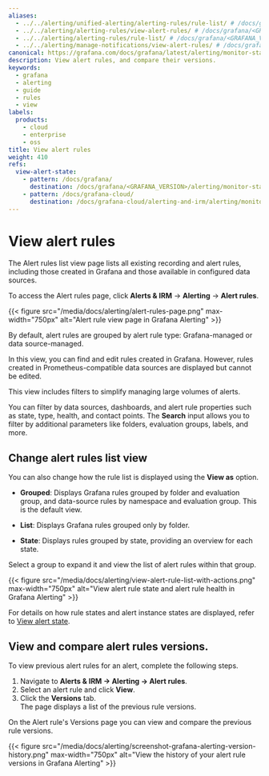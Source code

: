 ```yaml
---
aliases:
  - ../../alerting/unified-alerting/alerting-rules/rule-list/ # /docs/grafana/<GRAFANA_VERSION>/alerting/unified-alerting/alerting-rules/rule-list
  - ../../alerting/alerting-rules/view-alert-rules/ # /docs/grafana/<GRAFANA_VERSION>/alerting/alerting-rules/view-alert-rules
  - ../../alerting/alerting-rules/rule-list/ # /docs/grafana/<GRAFANA_VERSION>/alerting/alerting-rules/rule-list
  - ../../alerting/manage-notifications/view-alert-rules/ # /docs/grafana/<GRAFANA_VERSION>/alerting/manage-notifications/view-alert-rules/
canonical: https://grafana.com/docs/grafana/latest/alerting/monitor-status/view-alert-rules/
description: View alert rules, and compare their versions.
keywords:
  - grafana
  - alerting
  - guide
  - rules
  - view
labels:
  products:
    - cloud
    - enterprise
    - oss
title: View alert rules
weight: 410
refs:
  view-alert-state:
    - pattern: /docs/grafana/
      destination: /docs/grafana/<GRAFANA_VERSION>/alerting/monitor-status/view-alert-state/
    - pattern: /docs/grafana-cloud/
      destination: /docs/grafana-cloud/alerting-and-irm/alerting/monitor-status/view-alert-state/
---
```


# View alert rules

The Alert rules list view page lists all existing recording and alert rules, including those created in Grafana and those available in configured data sources.

To access the Alert rules page, click **Alerts & IRM** -> **Alerting** -> **Alert rules**.

{{< figure src="/media/docs/alerting/alert-rules-page.png" max-width="750px" alt="Alert rule view page in Grafana Alerting" >}}

By default, alert rules are grouped by alert rule type: Grafana-managed or data source-managed.

In this view, you can find and edit rules created in Grafana. However, rules created in Prometheus-compatible data sources are displayed but cannot be edited.

This view includes filters to simplify managing large volumes of alerts.

You can filter by data sources, dashboards, and alert rule properties such as state, type, health, and contact points. The **Search** input allows you to filter by additional parameters like folders, evaluation groups, labels, and more.

## Change alert rules list view

You can also change how the rule list is displayed using the **View as** option.

- **Grouped**: Displays Grafana rules grouped by folder and evaluation group, and data-source rules by namespace and evaluation group. This is the default view.

- **List**: Displays Grafana rules grouped only by folder.

- **State**: Displays rules grouped by state, providing an overview for each state.

Select a group to expand it and view the list of alert rules within that group.

{{< figure src="/media/docs/alerting/view-alert-rule-list-with-actions.png" max-width="750px" alt="View alert rule state and alert rule health in Grafana Alerting" >}}

For details on how rule states and alert instance states are displayed, refer to [View alert state](ref:view-alert-state).

## View and compare alert rules versions.

To view previous alert rules for an alert, complete the following steps.

1. Navigate to **Alerts & IRM -> Alerting -> Alert rules**.
1. Select an alert rule and click **View**.
1. Click the **Versions** tab.  
  The page displays a list of the previous rule versions. 
  
  On the Alert rule's Versions page you can view and compare the previous rule versions.

{{< figure src="/media/docs/alerting/screenshot-grafana-alerting-version-history.png" max-width="750px" alt="View the history of your alert rule versions in Grafana Alerting" >}}